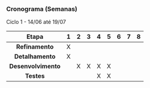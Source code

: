 ### Cronograma (Semanas)

Ciclo 1 - 14/06 até 19/07

| Etapa | **1** | **2** | **3** | **4** | **5** | **6** | **7** | **8** |
|:-----:|:--:|:-:|:-:|:-:|:-:|:-:|:-:|:-:|
|   **Refinamento**      | X |   |   |   |   | 
|   **Detalhamento**     | X |   |   |   |   |
|   **Desenvolvimento**  |   | X | X | X | X |
|   **Testes**           |   |   |   | X | X |
